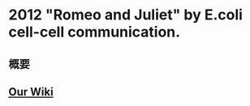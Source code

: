 # 2012 "Romeo and Juliet" by E.coli cell-cell communication.

## 概要

## [Our Wiki](https://2012.igem.org/Team:Tokyo_Tech)